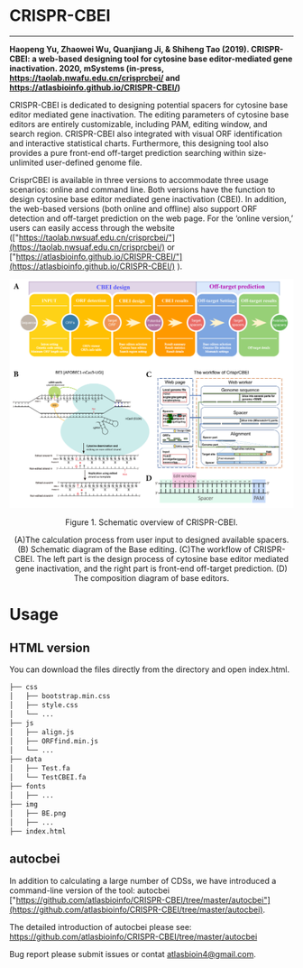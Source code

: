 # CRISPR-CBEI


---

**Haopeng Yu, Zhaowei Wu, Quanjiang Ji, & Shiheng Tao (2019). CRISPR-CBEI: a web-based designing tool for cytosine base editor-mediated gene inactivation. 2020, mSystems (in-press, https://taolab.nwafu.edu.cn/crisprcbei/ and https://atlasbioinfo.github.io/CRISPR-CBEI/)**

CRISPR-CBEI is dedicated to designing potential spacers for cytosine base editor mediated gene inactivation. The editing parameters of cytosine base editors are entirely customizable, including PAM, editing window, and search region. CRISPR-CBEI also integrated with visual ORF identification and interactive statistical charts. Furthermore, this designing tool also provides a pure front-end off-target prediction searching within size-unlimited user-defined genome file.

CrisprCBEI is available in three versions to accommodate three usage scenarios: online and command line. Both versions have the function to design cytosine base editor mediated gene inactivation (CBEI). In addition, the web-based versions (both online and offline) also support ORF detection and off-target prediction on the web page. For the ‘online version,’ users can easily access through the website (["https://taolab.nwsuaf.edu.cn/crisprcbei/"](https://taolab.nwsuaf.edu.cn/crisprcbei/) or ["https://atlasbioinfo.github.io/CRISPR-CBEI/"](https://atlasbioinfo.github.io/CRISPR-CBEI/) ). 

![Figure1](./img/Figure1.png)
<center> Figure 1. Schematic overview of CRISPR-CBEI. 

(A)The calculation process from user input to designed available spacers. (B) Schematic diagram of the Base editing. (C)The workflow of CRISPR-CBEI. The left part is the design process of cytosine base editor mediated gene inactivation, and the right part is front-end off-target prediction. (D) The composition diagram of base editors.</center>

# Usage

## HTML version

You can download the files directly from the directory and open index.html.

```
├── css
│   ├── bootstrap.min.css
│   ├── style.css
│   └── ...
├── js
│   ├── align.js
│   ├── ORFfind.min.js
│   └── ...
├── data
│   ├── Test.fa
│   └── TestCBEI.fa
├── fonts
│   ├── ...
├── img
│   ├── BE.png
│   ├── ...
├── index.html
```

## autocbei

In addition to calculating a large number of CDSs, we have introduced a command-line version of the tool: autocbei ["https://github.com/atlasbioinfo/CRISPR-CBEI/tree/master/autocbei"](https://github.com/atlasbioinfo/CRISPR-CBEI/tree/master/autocbei). 

The detailed introduction of autocbei please see:
https://github.com/atlasbioinfo/CRISPR-CBEI/tree/master/autocbei

Bug report please submit issues or contat atlasbioin4@gmail.com.

